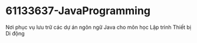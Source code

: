 # 61133637-JavaProgramming
Nơi phục vụ lưu trữ các dự án ngôn ngữ Java cho môn học Lập trình Thiết bị Di động
